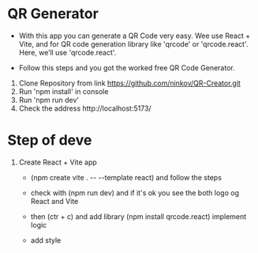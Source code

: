 # QR Generator

- With this app you can generate a QR Code very easy. 
Wee use React + Vite, and for QR code generation library like 'qrcode' or 'qrcode.react'. Here, we’ll use 'qrcode.react'.

- Follow this steps and you got the worked free QR Code Generator. 

1. Clone Repository from link https://github.com/ninkov/QR-Creator.git
2. Run 'npm install' in console
3.  Run 'npm run dev'
4.  Check the address  http://localhost:5173/

# Step of deve

1. Create React + Vite app 
    - (npm create vite . -- --template react) and follow the steps



    - check with (npm run dev)  and if it's ok you see the both logo og React and Vite
  


    - then (ctr + c) and add library (npm install qrcode.react) implement logic 
  



   - add style






